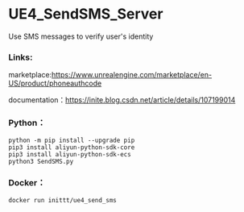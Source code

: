 # UE4_SendSMS_Server
Use SMS messages to verify user's identity


### Links:

marketplace:https://www.unrealengine.com/marketplace/en-US/product/phoneauthcode

documentation：https://inite.blog.csdn.net/article/details/107199014



### Python：

```shell
python -m pip install --upgrade pip
pip3 install aliyun-python-sdk-core 
pip3 install aliyun-python-sdk-ecs 
python3 SendSMS.py
```


### Docker：

```shell
docker run inittt/ue4_send_sms
```
